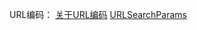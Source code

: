 URL编码：
[关于URL编码](http://www.ruanyifeng.com/blog/2010/02/url_encoding.html)
[URLSearchParams](https://developer.mozilla.org/en-US/docs/Web/API/URLSearchParams)
